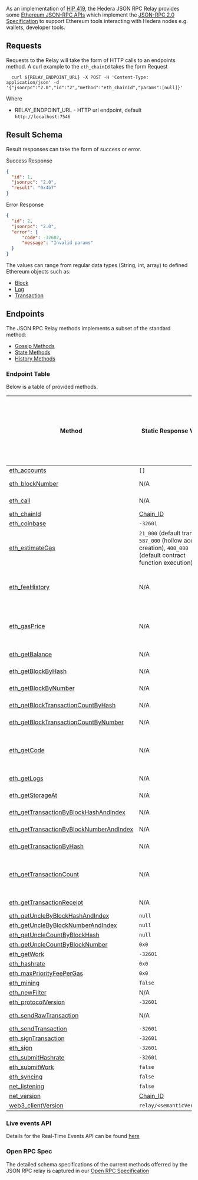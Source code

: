As an implementation of [HIP 419](https://hips.hedera.com/hip/hip-482), the Hedera JSON RPC Relay provides some [Ethereum JSON-RPC APIs](https://ethereum.github.io/execution-apis/api-documentation/) which implement the [JSON-RPC 2.0 Specification](https://www.jsonrpc.org/specification) to support Ethereum tools interacting with Hedera nodes e.g. wallets, developer tools.

## Requests
Requests to the Relay will take the form of HTTP calls to an endpoints method.
A curl example to the `eth_chainId` takes the form
  Request
  ```shell
    curl ${RELAY_ENDPOINT_URL} -X POST -H 'Content-Type: application/json' -d '{"jsonrpc":"2.0","id":"2","method":"eth_chainId","params":[null]}'
  ```

Where
- RELAY_ENDPOINT_URL - HTTP url endpoint, default `http://localhost:7546`


## Result Schema

Result responses can take the form of success or error.

  Success Response
  ```json
  {
    "id": 1,
    "jsonrpc": "2.0",
    "result": "0x4b7"
  }
  ```

Error Response
  ```json
  {
    "id": 2,
    "jsonrpc": "2.0",
    "error": {
        "code": -32602,
        "message": "Invalid params"
    }
  }
  ```

The values can range from regular data types (String, int, array) to defined Ethereum objects such as:

- [Block](https://besu.hyperledger.org/en/stable/Reference/API-Objects/#block-object)
- [Log](https://besu.hyperledger.org/en/stable/Reference/API-Objects/#log-object)
- [Transaction](https://besu.hyperledger.org/en/stable/Reference/API-Objects/#transaction-object)

## Endpoints

The JSON RPC Relay methods implements a subset of the standard method:

- [Gossip Methods](https://ethereum.org/en/developers/docs/apis/json-rpc/#gossip-methods)
- [State Methods](https://ethereum.org/en/developers/docs/apis/json-rpc/#state_methods)
- [History Methods](https://ethereum.org/en/developers/docs/apis/json-rpc/#history_methods)

### Endpoint Table
Below is a table of provided methods.

| Method                                                                                                                                    | Static Response Value                                                                                             | Hedera Nodes (Relay Only, Mirror Node, Consensus Node, Both Nodes)    |
|-------------------------------------------------------------------------------------------------------------------------------------------|-------------------------------------------------------------------------------------------------------------------| --------------------------------------------------------------------- |
| [eth_accounts](https://ethereum.org/en/developers/docs/apis/json-rpc/#eth_accounts)                                                       | `[]`                                                                                                              | N/A   |
| [eth_blockNumber](https://ethereum.org/en/developers/docs/apis/json-rpc/#eth_blocknumber)                                                 | N/A                                                                                                               | Mirror Node   |
| [eth_call](https://ethereum.org/en/developers/docs/apis/json-rpc/#eth_call)                                                               | N/A                                                                                                               | Consensus Node    |
| [eth_chainId](https://besu.hyperledger.org/en/stable/Reference/API-Methods/#eth_chainid)                                                  | [Chain_ID](../README.md#configuration)                                                                            | Relay Only    |
| [eth_coinbase](https://ethereum.org/en/developers/docs/apis/json-rpc/#eth_coinbase)                                                       | `-32601`                                                                                                          | N/A   |
| [eth_estimateGas](https://ethereum.org/en/developers/docs/apis/json-rpc/#eth_estimategas)                                                 | `21_000` (default transfer), `587_000` (hollow account creation), `400_000` (default contract function execution) | N/A  |
| [eth_feeHistory](https://besu.hyperledger.org/en/stable/Reference/API-Methods/#eth_feehistory)                                            | N/A                                                                                                               | Mirror Node, Consensus Node backup  |
| [eth_gasPrice](https://ethereum.org/en/developers/docs/apis/json-rpc/#eth_gasprice)                                                       | N/A                                                                                                               | Mirror Node, Consensus Node backup  |
| [eth_getBalance](https://ethereum.org/en/developers/docs/apis/json-rpc/#eth_getbalance)                                                   | N/A                                                                                                               | Mirror Node    |
| [eth_getBlockByHash](https://ethereum.org/en/developers/docs/apis/json-rpc/#eth_getblockbyhash)                                           | N/A                                                                                                               | Mirror Node   |
| [eth_getBlockByNumber](https://ethereum.org/en/developers/docs/apis/json-rpc/#eth_getblockbynumber)                                       | N/A                                                                                                               | Mirror Node   |
| [eth_getBlockTransactionCountByHash](https://ethereum.org/en/developers/docs/apis/json-rpc/#eth_getblocktransactioncountbyhash)           | N/A                                                                                                               | Mirror Node   |
| [eth_getBlockTransactionCountByNumber](https://ethereum.org/en/developers/docs/apis/json-rpc/#eth_getblocktransactioncountbynumber)       | N/A                                                                                                               | Mirror Node   |
| [eth_getCode](https://besu.hyperledger.org/en/stable/Reference/API-Methods/#eth_getCode)                                                  | N/A                                                                                                               | Mirror Node, Consensus Node backup    |
| [eth_getLogs](https://ethereum.org/en/developers/docs/apis/json-rpc/#eth_getlogs)                                                         | N/A                                                                                                               | Mirror Node   |
| [eth_getStorageAt](https://ethereum.org/en/developers/docs/apis/json-rpc/#eth_getStorageAt)                                               | N/A                                                                                                               | Mirror Node   |
| [eth_getTransactionByBlockHashAndIndex](https://ethereum.org/en/developers/docs/apis/json-rpc/#eth_gettransactionbyblockhashandindex)     | N/A                                                                                                               | Mirror Node   |
| [eth_getTransactionByBlockNumberAndIndex](https://ethereum.org/en/developers/docs/apis/json-rpc/#eth_gettransactionbyblocknumberandindex) | N/A                                                                                                               | Mirror Node   |
| [eth_getTransactionByHash](https://ethereum.org/en/developers/docs/apis/json-rpc/#eth_gettransactionbyhash)                               | N/A                                                                                                               | Mirror Node   |
| [eth_getTransactionCount](https://ethereum.org/en/developers/docs/apis/json-rpc/#eth_gettransactioncount)                                 | N/A                                                                                                               | Mirror Node, Consensus Node backup   |
| [eth_getTransactionReceipt](https://ethereum.org/en/developers/docs/apis/json-rpc/#eth_gettransactionreceipt)                             | N/A                                                                                                               | Mirror Node
| [eth_getUncleByBlockHashAndIndex](https://ethereum.org/en/developers/docs/apis/json-rpc/#eth_getunclebyblockhashandindex)                 | `null`                                                                                                            | N/A   |
| [eth_getUncleByBlockNumberAndIndex](https://ethereum.org/en/developers/docs/apis/json-rpc/#eth_getunclebyblocknumberandindex)             | `null`                                                                                                            | N/A   |
| [eth_getUncleCountByBlockHash](https://ethereum.org/en/developers/docs/apis/json-rpc/#eth_getunclecountbyblockhash)                       | `null`                                                                                                            | N/A   |
| [eth_getUncleCountByBlockNumber](https://ethereum.org/en/developers/docs/apis/json-rpc/#eth_getunclecountbyblocknumber)                   | `0x0`                                                                                                             | N/A   |
| [eth_getWork](https://ethereum.org/en/developers/docs/apis/json-rpc/#eth_getwork)                                                         | `-32601`                                                                                                          | N/A   |
| [eth_hashrate](https://ethereum.org/en/developers/docs/apis/json-rpc/#eth_hashrate)                                                       | `0x0`                                                                                                             | N/A   |
| [eth_maxPriorityFeePerGas](https://docs.alchemy.com/reference/eth-maxpriorityfeepergas)                                                   | `0x0`                                                                                                             | N/A   |
| [eth_mining](https://ethereum.org/en/developers/docs/apis/json-rpc/#eth_mining)                                                           | `false`                                                                                                           | N/A   |
| [eth_newFilter](https://ethereum.org/en/developers/docs/apis/json-rpc/#eth_newfilter)                                                     | N/A                                                                                                               | N/A   |
| [eth_protocolVersion](https://ethereum.org/en/developers/docs/apis/json-rpc/#eth_protocolversion)                                         | `-32601`                                                                                                          | N/A   |
| [eth_sendRawTransaction](https://ethereum.org/en/developers/docs/apis/json-rpc/#eth_sendrawtransaction)                                   | N/A                                                                                                               | Consensus Node  |
| [eth_sendTransaction](https://ethereum.org/en/developers/docs/apis/json-rpc/#eth_sendtransaction)                                         | `-32601`                                                                                                          | N/A   |
| [eth_signTransaction](https://ethereum.org/en/developers/docs/apis/json-rpc/#eth_signtransaction)                                         | `-32601`                                                                                                          | N/A   |
| [eth_sign](https://ethereum.org/en/developers/docs/apis/json-rpc/#eth_sign)                                                               | `-32601`                                                                                                          | N/A   |
| [eth_submitHashrate](https://ethereum.org/en/developers/docs/apis/json-rpc/#eth_submithashrate)                                           | `-32601`                                                                                                          | N/A   |
| [eth_submitWork](https://ethereum.org/en/developers/docs/apis/json-rpc/#eth_submitwork)                                                   | `false`                                                                                                           | N/A   |
| [eth_syncing](https://ethereum.org/en/developers/docs/apis/json-rpc/#eth_syncing)                                                         | `false`                                                                                                           | N/A   |
| [net_listening](https://ethereum.org/en/developers/docs/apis/json-rpc/#net_listening)                                                     | `false`                                                                                                           | N/A   |
| [net_version](https://ethereum.org/en/developers/docs/apis/json-rpc/#net_version)                                                         | [Chain_ID](../README.md#configuration)                                                                            | Relay Only    |
| [web3_clientVersion](https://ethereum.org/en/developers/docs/apis/json-rpc/#web3_clientversion)                                           | `relay/<semanticVersion>`                                                                                         | Relay Only    |


### Live events API

Details for the Real-Time Events API can be found [here](./live-events-api.md)

### Open RPC Spec
The detailed schema specifications of the current methods offerred by the JSON RPC relay is captured in our
[Open RPC Specification](https://playground.open-rpc.org/?schemaUrl=https://raw.githubusercontent.com/hashgraph/hedera-json-rpc-relay/main/docs/openrpc.json&uiSchema%5BappBar%5D%5Bui:splitView%5D=false&uiSchema%5BappBar%5D%5Bui:input%5D=false&uiSchema%5BappBar%5D%5Bui:examplesDropdown%5D=false)
